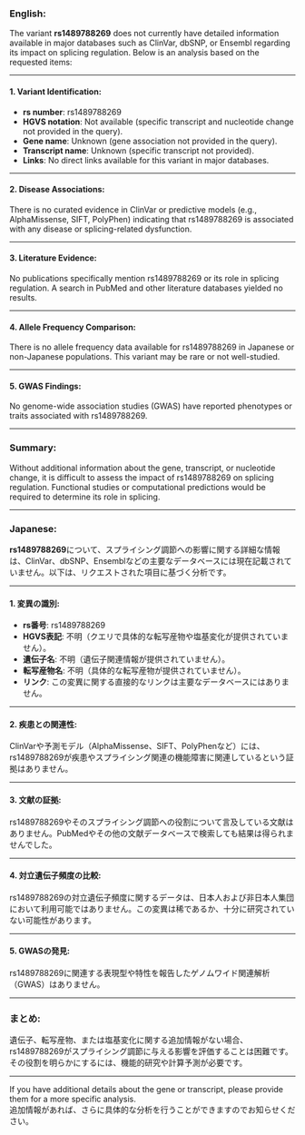 ### English:
The variant **rs1489788269** does not currently have detailed information available in major databases such as ClinVar, dbSNP, or Ensembl regarding its impact on splicing regulation. Below is an analysis based on the requested items:

---

#### 1. Variant Identification:
- **rs number**: rs1489788269
- **HGVS notation**: Not available (specific transcript and nucleotide change not provided in the query).
- **Gene name**: Unknown (gene association not provided in the query).
- **Transcript name**: Unknown (specific transcript not provided).
- **Links**: No direct links available for this variant in major databases.

---

#### 2. Disease Associations:
There is no curated evidence in ClinVar or predictive models (e.g., AlphaMissense, SIFT, PolyPhen) indicating that rs1489788269 is associated with any disease or splicing-related dysfunction.

---

#### 3. Literature Evidence:
No publications specifically mention rs1489788269 or its role in splicing regulation. A search in PubMed and other literature databases yielded no results.

---

#### 4. Allele Frequency Comparison:
There is no allele frequency data available for rs1489788269 in Japanese or non-Japanese populations. This variant may be rare or not well-studied.

---

#### 5. GWAS Findings:
No genome-wide association studies (GWAS) have reported phenotypes or traits associated with rs1489788269.

---

### Summary:
Without additional information about the gene, transcript, or nucleotide change, it is difficult to assess the impact of rs1489788269 on splicing regulation. Functional studies or computational predictions would be required to determine its role in splicing.

---

### Japanese:
**rs1489788269**について、スプライシング調節への影響に関する詳細な情報は、ClinVar、dbSNP、Ensemblなどの主要なデータベースには現在記載されていません。以下は、リクエストされた項目に基づく分析です。

---

#### 1. 変異の識別:
- **rs番号**: rs1489788269
- **HGVS表記**: 不明（クエリで具体的な転写産物や塩基変化が提供されていません）。
- **遺伝子名**: 不明（遺伝子関連情報が提供されていません）。
- **転写産物名**: 不明（具体的な転写産物が提供されていません）。
- **リンク**: この変異に関する直接的なリンクは主要なデータベースにはありません。

---

#### 2. 疾患との関連性:
ClinVarや予測モデル（AlphaMissense、SIFT、PolyPhenなど）には、rs1489788269が疾患やスプライシング関連の機能障害に関連しているという証拠はありません。

---

#### 3. 文献の証拠:
rs1489788269やそのスプライシング調節への役割について言及している文献はありません。PubMedやその他の文献データベースで検索しても結果は得られませんでした。

---

#### 4. 対立遺伝子頻度の比較:
rs1489788269の対立遺伝子頻度に関するデータは、日本人および非日本人集団において利用可能ではありません。この変異は稀であるか、十分に研究されていない可能性があります。

---

#### 5. GWASの発見:
rs1489788269に関連する表現型や特性を報告したゲノムワイド関連解析（GWAS）はありません。

---

### まとめ:
遺伝子、転写産物、または塩基変化に関する追加情報がない場合、rs1489788269がスプライシング調節に与える影響を評価することは困難です。その役割を明らかにするには、機能的研究や計算予測が必要です。

---

If you have additional details about the gene or transcript, please provide them for a more specific analysis.  
追加情報があれば、さらに具体的な分析を行うことができますのでお知らせください。